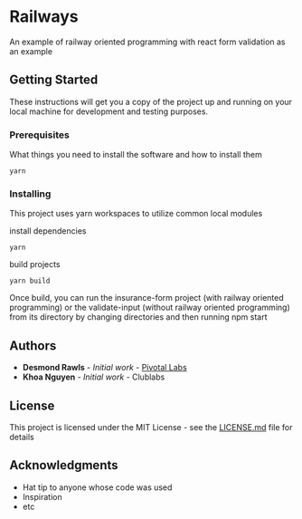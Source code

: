 
# Railways

An example of railway oriented programming with react form validation as an example

## Getting Started

These instructions will get you a copy of the project up and running on your local machine for development and testing purposes.

### Prerequisites

What things you need to install the software and how to install them

```
yarn
```

### Installing

This project uses yarn workspaces to utilize common local modules

install dependencies

```
yarn
```

build projects

```
yarn build
```

Once build, you can run the insurance-form project (with railway oriented programming) or the validate-input (without railway oriented programming) from its directory by changing directories and then running npm start


## Authors

* **Desmond Rawls** - *Initial work* - [Pivotal Labs](https://pivotal.io/labs)
* **Khoa Nguyen** - *Initial work* - Clublabs

## License

This project is licensed under the MIT License - see the [LICENSE.md](LICENSE.md) file for details

## Acknowledgments

* Hat tip to anyone whose code was used
* Inspiration
* etc
